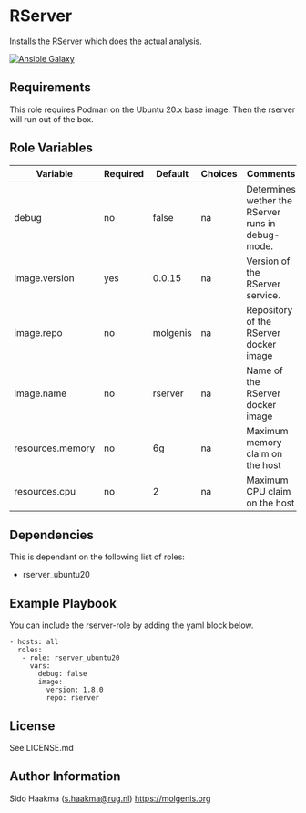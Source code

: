 RServer
=========
Installs the RServer which does the actual analysis. 

[![Ansible Galaxy](https://img.shields.io/badge/ansible--galaxy-rserver-blue.svg)](https://galaxy.ansible.com/molgenis/armadillo1/)

Requirements
------------
This role requires Podman on the Ubuntu 20.x base image. Then the rserver will run out of the box.

Role Variables
--------------
| Variable                | Required | Default  | Choices  | Comments                                          |
|-------------------------|----------|----------|----------|---------------------------------------------------|
| debug                   | no       | false    | na       | Determines wether the RServer runs in debug-mode. |
| image.version           | yes      | 0.0.15   | na       | Version of the RServer service.                   |
| image.repo              | no       | molgenis | na       | Repository of the RServer docker image            |
| image.name              | no       | rserver  | na       | Name of the RServer docker image                  |
| resources.memory        | no       | 6g       | na       | Maximum memory claim on the host                  |
| resources.cpu           | no       | 2        | na       | Maximum CPU claim on the host                     |

Dependencies
------------
This is dependant on the following list of roles:
- rserver_ubuntu20

Example Playbook
----------------
You can include the rserver-role by adding the yaml block below.

    - hosts: all
      roles:
       - role: rserver_ubuntu20
         vars:
           debug: false
           image:
             version: 1.8.0
             repo: rserver
             
           
License
-------
See LICENSE.md

Author Information
------------------
Sido Haakma (s.haakma@rug.nl)
https://molgenis.org
